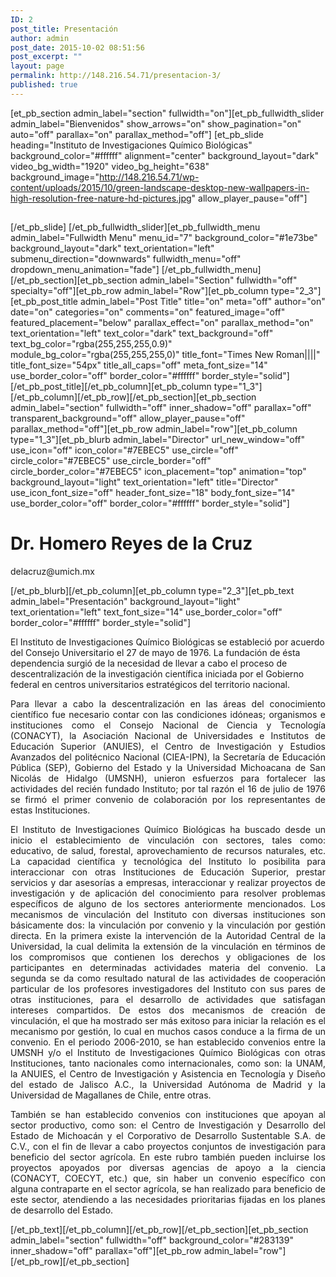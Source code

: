 ```yaml
---
ID: 2
post_title: Presentación
author: admin
post_date: 2015-10-02 08:51:56
post_excerpt: ""
layout: page
permalink: http://148.216.54.71/presentacion-3/
published: true
---
```

[et_pb_section admin_label="section" fullwidth="on"][et_pb_fullwidth_slider admin_label="Bienvenidos" show_arrows="on" show_pagination="on" auto="off" parallax="on" parallax_method="off"] [et_pb_slide heading="Instituto de Investigaciones Químico Biológicas" background_color="#ffffff" alignment="center" background_layout="dark" video_bg_width="1920" video_bg_height="638" background_image="http://148.216.54.71/wp-content/uploads/2015/10/green-landscape-desktop-new-wallpapers-in-high-resolution-free-nature-hd-pictures.jpg" allow_player_pause="off"]
<h2></h2>
[/et_pb_slide] [/et_pb_fullwidth_slider][et_pb_fullwidth_menu admin_label="Fullwidth Menu" menu_id="7" background_color="#1e73be" background_layout="dark" text_orientation="left" submenu_direction="downwards" fullwidth_menu="off" dropdown_menu_animation="fade"] [/et_pb_fullwidth_menu][/et_pb_section][et_pb_section admin_label="Section" fullwidth="off" specialty="off"][et_pb_row admin_label="Row"][et_pb_column type="2_3"][et_pb_post_title admin_label="Post Title" title="on" meta="off" author="on" date="on" categories="on" comments="on" featured_image="off" featured_placement="below" parallax_effect="on" parallax_method="on" text_orientation="left" text_color="dark" text_background="off" text_bg_color="rgba(255,255,255,0.9)" module_bg_color="rgba(255,255,255,0)" title_font="Times New Roman||||" title_font_size="54px" title_all_caps="off" meta_font_size="14" use_border_color="off" border_color="#ffffff" border_style="solid"] [/et_pb_post_title][/et_pb_column][et_pb_column type="1_3"][/et_pb_column][/et_pb_row][/et_pb_section][et_pb_section admin_label="section" fullwidth="off" inner_shadow="off" parallax="off" transparent_background="off" allow_player_pause="off" parallax_method="off"][et_pb_row admin_label="row"][et_pb_column type="1_3"][et_pb_blurb admin_label="Director" url_new_window="off" use_icon="off" icon_color="#7EBEC5" use_circle="off" circle_color="#7EBEC5" use_circle_border="off" circle_border_color="#7EBEC5" icon_placement="top" animation="top" background_layout="light" text_orientation="left" title="Director" use_icon_font_size="off" header_font_size="18" body_font_size="14" use_border_color="off" border_color="#ffffff" border_style="solid"]
<h1>Dr. Homero Reyes de la Cruz</h1>
delacruz@umich.mx

[/et_pb_blurb][/et_pb_column][et_pb_column type="2_3"][et_pb_text admin_label="Presentación" background_layout="light" text_orientation="left" text_font_size="14" use_border_color="off" border_color="#ffffff" border_style="solid"]
<div class="span6 span12-tablet">

El Instituto de Investigaciones Químico Biológicas se estableció por acuerdo del Consejo Universitario el 27 de mayo de 1976. La fundación de ésta dependencia surgió de la necesidad de llevar a cabo el proceso de descentralización de la investigación científica iniciada por el Gobierno federal en centros universitarios estratégicos del territorio nacional.
<p style="text-align: justify;">Para llevar a cabo la descentralización en las áreas del conocimiento científico fue necesario contar con las condiciones idóneas; organismos e instituciones como el Consejo Nacional de Ciencia y Tecnología (CONACYT), la Asociación Nacional de Universidades e Institutos de Educación Superior (ANUIES), el Centro de Investigación y Estudios Avanzados del politécnico Nacional (CIEA-IPN), la Secretaría de Educación Pública (SEP), Gobierno del Estado y la Universidad Michoacana de San Nicolás de Hidalgo (UMSNH), unieron esfuerzos para fortalecer las actividades del recién fundado Instituto; por tal razón el 16 de julio de 1976 se firmó el primer convenio de colaboración por los representantes de estas Instituciones.</p>
<p style="text-align: justify;">El Instituto de Investigaciones Químico Biológicas ha buscado desde un inicio el establecimiento de vinculación con sectores, tales como: educativo, de salud, forestal, aprovechamiento de recursos naturales, etc. La capacidad científica y tecnológica del Instituto lo posibilita para interaccionar con otras Instituciones de Educación Superior, prestar servicios y dar asesorías a empresas, interaccionar y realizar proyectos de investigación y de aplicación del conocimiento para resolver problemas específicos de alguno de los sectores anteriormente mencionados.
Los mecanismos de vinculación del Instituto con diversas instituciones son básicamente dos: la vinculación por convenio y la vinculación por gestión directa. En la primera existe la intervención de la Autoridad Central de la Universidad, la cual delimita la extensión de la vinculación en términos de los compromisos que contienen los derechos y obligaciones de los participantes en determinadas actividades materia del convenio. La segunda se da como resultado natural de las actividades de cooperación particular de los profesores investigadores del Instituto con sus pares de otras instituciones, para el desarrollo de actividades que satisfagan intereses compartidos. De estos dos mecanismos de creación de vinculación, el que ha mostrado ser más exitoso para iniciar la relación es el mecanismo por gestión, lo cual en muchos casos conduce a la firma de un convenio.
En el periodo 2006-2010, se han establecido convenios entre la UMSNH y/o el Instituto de Investigaciones Químico Biológicas con otras Instituciones, tanto nacionales como internacionales, como son: la UNAM, la ANUIES, el Centro de Investigación y Asistencia en Tecnología y Diseño del estado de Jalisco A.C., la Universidad Autónoma de Madrid y la Universidad de Magallanes de Chile, entre otras.</p>
<p style="text-align: justify;">También se han establecido convenios con instituciones que apoyan al sector productivo, como son: el Centro de Investigación y Desarrollo del Estado de Michoacán y el Corporativo de Desarrollo Sustentable S.A. de C.V., con el fin de llevar a cabo proyectos conjuntos de investigación para beneficio del sector agrícola. En este rubro también pueden incluirse los proyectos apoyados por diversas agencias de apoyo a la ciencia (CONACYT, COECYT, etc.) que, sin haber un convenio específico con alguna contraparte en el sector agrícola, se han realizado para beneficio de este sector, atendiendo a las necesidades prioritarias fijadas en los planes de desarrollo del Estado.</p>
<p style="text-align: justify;"></p>

</div>
[/et_pb_text][/et_pb_column][/et_pb_row][/et_pb_section][et_pb_section admin_label="section" fullwidth="off" background_color="#283139" inner_shadow="off" parallax="off"][et_pb_row admin_label="row"][/et_pb_row][/et_pb_section]